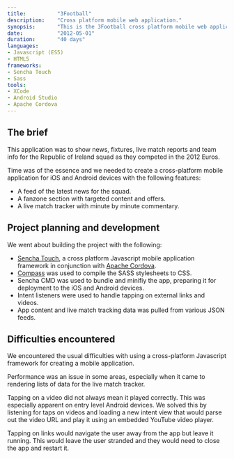 ```yaml
---
title: 			"3Football"
description:	"Cross platform mobile web application."
synopsis:		"This is the 3Football cross platform mobile web application for Android and iOS."
date:			"2012-05-01"
duration:		"40 days"
languages: 		
- Javascript (ES5)
- HTML5
frameworks:
- Sencha Touch
- Sass
tools:
- XCode
- Android Studio
- Apache Cordova
---
```


## The brief

This application was to show news, fixtures, live match reports and team info for the Republic of Ireland squad as they competed in the 2012 Euros.

Time was of the essence and we needed to create a cross-platform mobile application for iOS and Android devices with the following features:

- A feed of the latest news for the squad.
- A fanzone section with targeted content and offers.
- A live match tracker with minute by minute commentary.

## Project planning and development
We went about building the project with the following:

- [Sencha Touch](https://www.sencha.com/products/touch/), a cross platform Javascript mobile application framework in conjunction with [Apache Cordova](https://cordova.apache.org/).
- [Compass](http://compass-style.org/) was used to compile the SASS stylesheets to CSS.
- Sencha CMD was used to bundle and minifiy the app, preparing it for deployment to the iOS and Android devices.
- Intent listeners were used to handle tapping on external links and videos.
- App content and live match tracking data was pulled from various JSON feeds.

## Difficulties encountered
We encountered the usual difficulties with using a cross-platform Javascript framework for creating a mobile application.

Performance was an issue in some areas, especially when it came to rendering lists of data for the live match tracker.

Tapping on a video did not always mean it played correctly. This was especially apparent on entry level Android devices. We solved this by listening for taps on videos and loading a new intent view that would parse out the video URL and play it using an embedded YouTube video player.

Tapping on links would navigate the user away from the app but leave it running. This would leave the user stranded and they would need to close the app and restart it.


